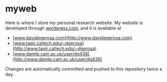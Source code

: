 # myweb

Here is where I store my personal research website.
My website is developed through [wordpress.com](https://wordpress.com), and it is available at 

- [www.davidegerosa.com](http://www.davidegerosa.com)
- [www.tapir.caltech.edu/~dgerosa](http://www.tapir.caltech.edu/~dgerosa) 
- [www.damtp.cam.ac.uk/user/dg438](http://www.damtp.cam.ac.uk/user/dg438) 

Changes are automatically committed and pushed to this repository twice a day.
